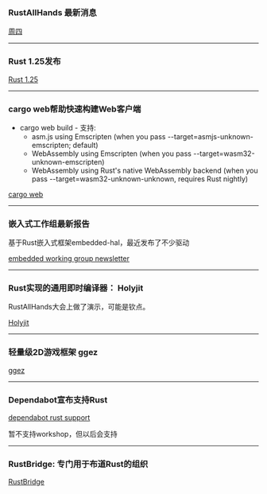 ### RustAllHands 最新消息

[周四](https://internals.rust-lang.org/t/rust-2018-all-hands/7141/13)

---

### Rust 1.25发布

[Rust 1.25](https://blog.rust-lang.org/2018/03/29/Rust-1.25.html)

---

### cargo web帮助快速构建Web客户端

-  cargo web build - 支持:
    - asm.js using Emscripten (when you pass --target=asmjs-unknown-emscripten; default)
    - WebAssembly using Emscripten (when you pass --target=wasm32-unknown-emscripten)
    - WebAssembly using Rust's native WebAssembly backend (when you pass --target=wasm32-unknown-unknown, requires Rust nightly)

[cargo web](https://github.com/koute/cargo-web)

---

### 嵌入式工作组最新报告

基于Rust嵌入式框架embedded-hal，最近发布了不少驱动

[embedded working group newsletter](https://internals.rust-lang.org/t/the-embedded-working-group-newsletter-2/7176)


---

### Rust实现的通用即时编译器： Holyjit

RustAllHands大会上做了演示，可能是钦点。

[Holyjit](https://github.com/nbp/holyjit)

---

### 轻量级2D游戏框架 ggez

[ggez](http://ggez.rs/)

---


### Dependabot宣布支持Rust

[dependabot rust support](https://dependabot.com/blog/rust-support)

暂不支持workshop，但以后会支持

---

### RustBridge: 专门用于布道Rust的组织


[RustBridge](https://rustbridge.github.io/)
